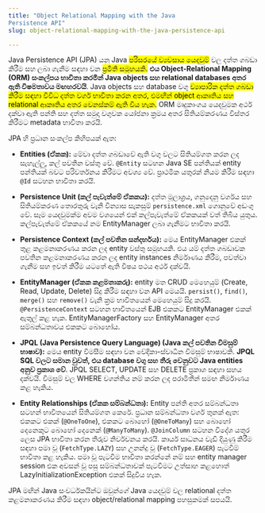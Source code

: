 ```yaml
---
title: "Object Relational Mapping with the Java
Persistence API"
slug: object-relational-mapping-with-the-java-persistence-api

---
```


Java Persistence API (JPA) යනු Java <mark>පරිසරයේ ව්‍යවසාය යෙදවුම්</mark> වල දත්ත ගබඩා කිරීම සහ ලබා ගැනීම සඳහා වන <mark>ප්‍රමිති සමූහයකි.</mark> **එය Object-Relational Mapping (ORM) සංකල්පය භාවිතා කරමින් Java objects සහ relational databases අතර ඇති විෂමතාවය මඟහරවයි**. Java objects සහ database වගු <mark> ව්‍යාපාරික දත්ත ගබඩා කිරීම සඳහා විවිධ දත්ත වර්ග භාවිතා කරන අතර, එමඟින් object ආකෘතිය සහ relational ආකෘතිය අතර වෙනස්කම් ඇති විය හැක.</mark> ORM මෘදුකාංගය යෙදවුමක අර්ථ දක්වා ඇති පන්ති සහ දත්ත සමුදා වගුවක යෝජනා ක්‍රමය අතර සිතියම්කරණය විස්තර කිරීමට metadata භාවිතා කරයි.

JPA හි ප්‍රධාන සංකල්ප කිහිපයක් ඇත:

* **Entities (ඒකක):** මේවා දත්ත ගබඩාවේ ඇති වගු වලට සිතියම්ගත කරන ලද සැහැල්ලු, කල් පවතින වස්තු වේ. `@Entity` සටහන Java SE පන්තියක් entity පන්තියක් බවට පරිවර්තනය කිරීමට අවශ්‍ය වේ. ප්‍රාථමික යතුරක් නියම කිරීම සඳහා `@Id` සටහන භාවිතා කරයි.
    
* **Persistence Unit (කල් පැවැත්මේ ඒකකය):** දත්ත මූලාශ්‍රය, ගනුදෙනු වර්ගය සහ සිතියම්කරණ තොරතුරු වැනි වින්‍යාස සැකසුම් `persistence.xml` ගොනුවේ අඩංගු වේ. සෑම යෙදවුමක්ම අවම වශයෙන් එක් කල්පැවැත්මේ ඒකකයක් වත් තිබිය යුතුය. කල්පැවැත්මේ ඒකකයේ නම EntityManager ලබා ගැනීමට භාවිතා කරයි.
    
* **Persistence Context (කල් පවතින සන්දර්භය):** මෙය EntityManager එකක් තුළ කළමනාකරණය කරන ලද entity වස්තු සමූහයකි. එය යම් දත්ත ගබඩාවක පවතින කළමනාකරණය කරන ලද entity instances නිර්මාණය කිරීම, පවත්වා ගැනීම සහ ඉවත් කිරීම යටතේ ඇති විෂය පථය අර්ථ දක්වයි.
    
* **EntityManager (ඒකක කළමනාකරු):** entity මත CRUD මෙහෙයුම් (Create, Read, Update, Delete) සිදු කිරීම සඳහා වන API මෙයයි. `persist()`, `find()`, `merge()` සහ `remove()` වැනි ක්‍රම භාවිතයෙන් මෙහෙයුම් සිදු කරයි. `@PersistenceContext` සටහන භාවිතයෙන් EJB එකකට EntityManager එකක් ඇතුල් කළ හැක. EntityManagerFactory සහ EntityManager අතර සම්බන්ධතාවය එකකට බොහෝය.
    
* **JPQL (Java Persistence Query Language) (Java කල් පවතින විමසුම් භාෂාව):** මෙය entity විමසීම සඳහා වන වේදිකා-ස්වාධීන විමසුම් භාෂාවකි. **JPQL SQL වලට සමාන වුවත්, එය database වගු සහ තීරු වෙනුවට Java entities අනුව ප්‍රකාශ වේ**. JPQL SELECT, UPDATE සහ DELETE ප්‍රකාශ සඳහා සහය දක්වයි. විමසුම් වල WHERE වගන්තිය නම් කරන ලද පරාමිතීන් සමඟ නිර්මාණය කළ හැකිය.
    
* **Entity Relationships (ඒකක සම්බන්ධතා):** Entity පන්ති අතර සම්බන්ධතා සටහන් භාවිතයෙන් සිතියම්ගත කෙරේ. ප්‍රධාන සම්බන්ධතා වර්ග තුනක් ඇත: එකකට එකක් (`@OneToOne`), එකකට බොහෝ (`@OneToMany`) සහ බොහෝ දෙනෙකුට බොහෝ දෙනෙක් (`@ManyToMany`). `@JoinColumn` සටහන විදේශ යතුර ලෙස JPA භාවිතා කරන තීරුව නිර්වචනය කරයි. කාර්ය සාධනය වැඩි දියුණු කිරීම සඳහා පමා වූ (`FetchType.LAZY`) සහ උනන්දු වූ (`FetchType.EAGER`) පැටවීම් භාවිතා කළ හැකිය. පමා වූ පැටවීම භාවිතා කරන්නේ නම් සහ entity manager session එක අවසන් වූ පසු සම්බන්ධතාවක් පැටවීමට උත්සාහ කළහොත් LazyInitializationException එකක් සිදුවිය හැක.
    

JPA මඟින් Java සංවර්ධකයින්ට ඔවුන්ගේ Java යෙදවුම් වල relational දත්ත කළමනාකරණය කිරීම සඳහා object/relational mapping පහසුකමක් සපයයි.